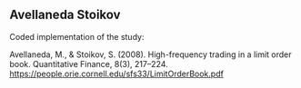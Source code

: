 ## Avellaneda Stoikov 
Coded implementation of the study:

Avellaneda, M., & Stoikov, S. (2008). High-frequency trading in a limit order book. Quantitative Finance, 8(3), 217–224. https://people.orie.cornell.edu/sfs33/LimitOrderBook.pdf

